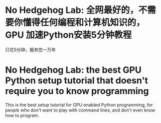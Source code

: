 # No Hedgehog Lab: 全网最好的，不需要你懂得任何编程和计算机知识的，GPU 加速Python安装5分钟教程
只花5分钟，服务您一万年

# No Hedgehog Lab: the best GPU Python setup tutorial that doesn't require you to know programming
This is the best setup tutorial for GPU enabled Python programming, for people who don't want to play with command lines, and don't even know how to program.
